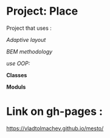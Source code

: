 # Project: Place

Project that uses :

_Adaptive layout_

_BEM methodology_

_use OOP:_

**Classes**

**Moduls**

# Link on gh-pages :

https://vladtolmachev.github.io/mesto/
